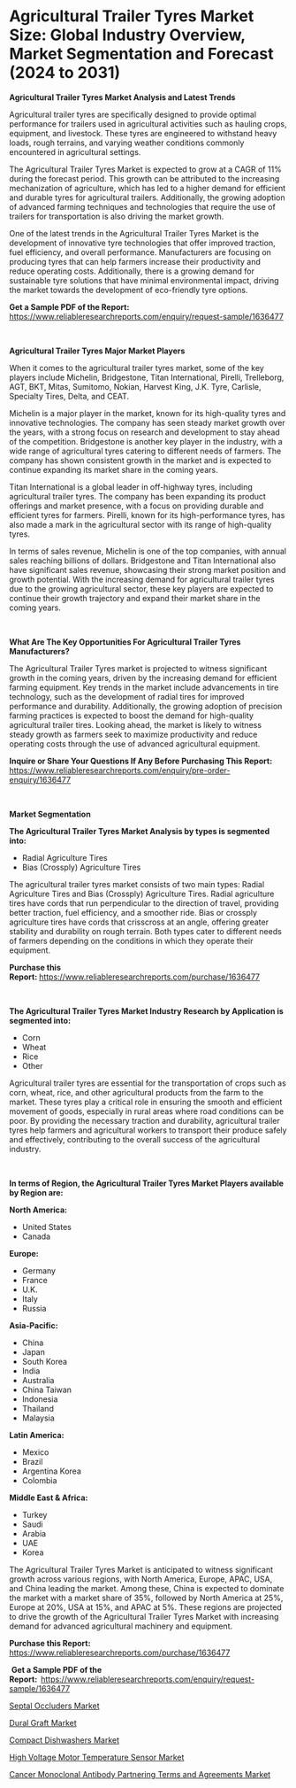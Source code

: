 <p><h1>Agricultural Trailer Tyres Market Size: Global Industry Overview, Market Segmentation and Forecast (2024 to 2031)</h1></p><p><strong>Agricultural Trailer Tyres Market Analysis and Latest Trends</strong></p>
<p><p>Agricultural trailer tyres are specifically designed to provide optimal performance for trailers used in agricultural activities such as hauling crops, equipment, and livestock. These tyres are engineered to withstand heavy loads, rough terrains, and varying weather conditions commonly encountered in agricultural settings.</p><p>The Agricultural Trailer Tyres Market is expected to grow at a CAGR of 11% during the forecast period. This growth can be attributed to the increasing mechanization of agriculture, which has led to a higher demand for efficient and durable tyres for agricultural trailers. Additionally, the growing adoption of advanced farming techniques and technologies that require the use of trailers for transportation is also driving the market growth.</p><p>One of the latest trends in the Agricultural Trailer Tyres Market is the development of innovative tyre technologies that offer improved traction, fuel efficiency, and overall performance. Manufacturers are focusing on producing tyres that can help farmers increase their productivity and reduce operating costs. Additionally, there is a growing demand for sustainable tyre solutions that have minimal environmental impact, driving the market towards the development of eco-friendly tyre options.</p></p>
<p><strong>Get a Sample PDF of the Report:&nbsp;</strong> <a href="https://www.reliableresearchreports.com/enquiry/request-sample/1636477">https://www.reliableresearchreports.com/enquiry/request-sample/1636477</a></p>
<p>&nbsp;</p>
<p><strong>Agricultural Trailer Tyres Major Market Players</strong></p>
<p><p>When it comes to the agricultural trailer tyres market, some of the key players include Michelin, Bridgestone, Titan International, Pirelli, Trelleborg, AGT, BKT, Mitas, Sumitomo, Nokian, Harvest King, J.K. Tyre, Carlisle, Specialty Tires, Delta, and CEAT. </p><p>Michelin is a major player in the market, known for its high-quality tyres and innovative technologies. The company has seen steady market growth over the years, with a strong focus on research and development to stay ahead of the competition. Bridgestone is another key player in the industry, with a wide range of agricultural tyres catering to different needs of farmers. The company has shown consistent growth in the market and is expected to continue expanding its market share in the coming years.</p><p>Titan International is a global leader in off-highway tyres, including agricultural trailer tyres. The company has been expanding its product offerings and market presence, with a focus on providing durable and efficient tyres for farmers. Pirelli, known for its high-performance tyres, has also made a mark in the agricultural sector with its range of high-quality tyres. </p><p>In terms of sales revenue, Michelin is one of the top companies, with annual sales reaching billions of dollars. Bridgestone and Titan International also have significant sales revenue, showcasing their strong market position and growth potential. With the increasing demand for agricultural trailer tyres due to the growing agricultural sector, these key players are expected to continue their growth trajectory and expand their market share in the coming years.</p></p>
<p>&nbsp;</p>
<p><strong>What Are The Key Opportunities For Agricultural Trailer Tyres Manufacturers?</strong></p>
<p><p>The Agricultural Trailer Tyres market is projected to witness significant growth in the coming years, driven by the increasing demand for efficient farming equipment. Key trends in the market include advancements in tire technology, such as the development of radial tires for improved performance and durability. Additionally, the growing adoption of precision farming practices is expected to boost the demand for high-quality agricultural trailer tires. Looking ahead, the market is likely to witness steady growth as farmers seek to maximize productivity and reduce operating costs through the use of advanced agricultural equipment.</p></p>
<p><strong>Inquire or Share Your Questions If Any Before Purchasing This Report:</strong> <a href="https://www.reliableresearchreports.com/enquiry/pre-order-enquiry/1636477">https://www.reliableresearchreports.com/enquiry/pre-order-enquiry/1636477</a></p>
<p>&nbsp;</p>
<p><strong>Market Segmentation</strong></p>
<p><strong>The Agricultural Trailer Tyres Market Analysis by types is segmented into:</strong></p>
<p><ul><li>Radial Agriculture Tires</li><li>Bias (Crossply) Agriculture Tires</li></ul></p>
<p><p>The agricultural trailer tyres market consists of two main types: Radial Agriculture Tires and Bias (Crossply) Agriculture Tires. Radial agriculture tires have cords that run perpendicular to the direction of travel, providing better traction, fuel efficiency, and a smoother ride. Bias or crossply agriculture tires have cords that crisscross at an angle, offering greater stability and durability on rough terrain. Both types cater to different needs of farmers depending on the conditions in which they operate their equipment.</p></p>
<p><strong>Purchase this Report:&nbsp;</strong><a href="https://www.reliableresearchreports.com/purchase/1636477">https://www.reliableresearchreports.com/purchase/1636477</a></p>
<p>&nbsp;</p>
<p><strong>The Agricultural Trailer Tyres Market Industry Research by Application is segmented into:</strong></p>
<p><ul><li>Corn</li><li>Wheat</li><li>Rice</li><li>Other</li></ul></p>
<p><p>Agricultural trailer tyres are essential for the transportation of crops such as corn, wheat, rice, and other agricultural products from the farm to the market. These tyres play a critical role in ensuring the smooth and efficient movement of goods, especially in rural areas where road conditions can be poor. By providing the necessary traction and durability, agricultural trailer tyres help farmers and agricultural workers to transport their produce safely and effectively, contributing to the overall success of the agricultural industry.</p></p>
<p>&nbsp;</p>
<p><strong>In terms of Region, the Agricultural Trailer Tyres Market Players available by Region are:</strong></p>
<p>
    <p> <strong> North America: </strong>
        <ul>
            <li>United States</li>
            <li>Canada</li>
        </ul>
        </p> 
    <p> <strong> Europe: </strong>
        <ul>
            <li>Germany</li>
            <li>France</li>
            <li>U.K.</li>
            <li>Italy</li>
            <li>Russia</li>
        </ul>
        </p> 
    <p> <strong> Asia-Pacific: </strong>
        <ul>
            <li>China</li>
            <li>Japan</li>
            <li>South Korea</li>
            <li>India</li>
            <li>Australia</li>
            <li>China Taiwan</li>
            <li>Indonesia</li>
            <li>Thailand</li>
            <li>Malaysia</li>
        </ul>
        </p> 
    <p> <strong> Latin America: </strong>
        <ul>
            <li>Mexico</li>
            <li>Brazil</li>
            <li>Argentina Korea</li>
            <li>Colombia</li>
        </ul>
        </p> 
    <p> <strong> Middle East & Africa: </strong>
        <ul>
            <li>Turkey</li>
            <li>Saudi</li>
            <li>Arabia</li>
            <li>UAE</li>
            <li>Korea</li>
        </ul>
    </p>
    </p>
<p><p>The Agricultural Trailer Tyres Market is anticipated to witness significant growth across various regions, with North America, Europe, APAC, USA, and China leading the market. Among these, China is expected to dominate the market with a market share of 35%, followed by North America at 25%, Europe at 20%, USA at 15%, and APAC at 5%. These regions are projected to drive the growth of the Agricultural Trailer Tyres Market with increasing demand for advanced agricultural machinery and equipment.</p></p>
<p><strong>Purchase this Report: </strong><a href="https://www.reliableresearchreports.com/purchase/1636477">https://www.reliableresearchreports.com/purchase/1636477</a></p>
<p>&nbsp;<strong>Get a Sample PDF of the Report:&nbsp;&nbsp;</strong><a href="https://www.reliableresearchreports.com/enquiry/request-sample/1636477">https://www.reliableresearchreports.com/enquiry/request-sample/1636477</a></p>
<p><strong></strong></p>
<p><p><a href="https://medium.com/p/df58a37f7894/edit">Septal Occluders Market</a></p><p><a href="https://medium.com/@patrickbrooks1913/dural-graft-market-insights-into-market-cagr-market-trends-and-growth-strategies-2d9a8028d66a">Dural Graft Market</a></p><p><a href="https://issuu.com/reportprime-2/docs/compact-dishwashers-market-size-2030.pptx">Compact Dishwashers Market</a></p><p><a href="https://issuu.com/reportprime-2/docs/high-voltage-motor-temperature-sensor-market-size-">High Voltage Motor Temperature Sensor Market</a></p><p><a href="https://github.com/jsmusil/Market-Research-Report-List-1/blob/main/cancer-monoclonal-antibody-partnering-terms-and-agreements-market.md">Cancer Monoclonal Antibody Partnering Terms and Agreements Market</a></p></p>
